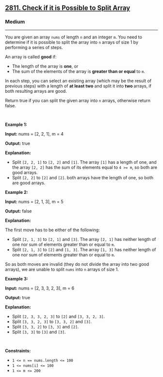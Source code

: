 <h2><a href="https://leetcode.com/problems/check-if-it-is-possible-to-split-array/">2811. Check if it is Possible to Split Array</a></h2><h3>Medium</h3><hr><div><p>You are given an array <code>nums</code> of length <code>n</code> and an integer <code>m</code>. You need to determine if it is possible to split the array into <code>n</code> arrays of size 1 by performing a series of steps.</p>

<p>An array is called <strong>good</strong> if:</p>

<ul>
	<li>The length of the array is <strong>one</strong>, or</li>
	<li>The sum of the elements of the array is <strong>greater than or equal</strong> to <code>m</code>.</li>
</ul>

<p>In each step, you can select an existing array (which may be the result of previous steps) with a length of <strong>at least two</strong> and split it into <strong>two </strong>arrays, if both resulting arrays are good.</p>

<p>Return true if you can split the given array into <code>n</code> arrays, otherwise return false.</p>

<p>&nbsp;</p>
<p><strong class="example">Example 1:</strong></p>

<div class="example-block">
<p><strong>Input:</strong> <span class="example-io">nums = [2, 2, 1], m = 4</span></p>

<p><strong>Output:</strong> <span class="example-io">true</span></p>

<p><strong>Explanation:</strong></p>

<ul>
	<li>Split <code>[2, 2, 1]</code> to <code>[2, 2]</code> and <code>[1]</code>. The array <code>[1]</code> has a length of one, and the array <code>[2, 2]</code> has the sum of its elements equal to <code>4 &gt;= m</code>, so both are good arrays.</li>
	<li>Split <code>[2, 2]</code> to <code>[2]</code> and <code>[2]</code>. both arrays have the length of one, so both are good arrays.</li>
</ul>
</div>

<p><strong class="example">Example 2:</strong></p>

<div class="example-block">
<p><strong>Input:</strong> <span class="example-io">nums = [2, 1, 3], m = 5</span></p>

<p><strong>Output:</strong> <span class="example-io">false</span></p>

<p><strong>Explanation:</strong></p>

<p>The first move has to be either of the following:</p>

<ul>
	<li>Split <code>[2, 1, 3]</code> to <code>[2, 1]</code> and <code>[3]</code>. The array <code>[2, 1]</code> has neither length of one nor sum of elements greater than or equal to <code>m</code>.</li>
	<li>Split <code>[2, 1, 3]</code> to <code>[2]</code> and <code>[1, 3]</code>. The array <code>[1, 3]</code> has neither length of one nor sum of elements greater than or equal to <code>m</code>.</li>
</ul>

<p>So as both moves are invalid (they do not divide the array into two good arrays), we are unable to split <code>nums</code> into <code>n</code> arrays of size 1.</p>
</div>

<p><strong class="example">Example 3:</strong></p>

<div class="example-block">
<p><strong>Input:</strong> <span class="example-io">nums = [2, 3, 3, 2, 3], m = 6</span></p>

<p><strong>Output:</strong> <span class="example-io">true</span></p>

<p><strong>Explanation:</strong></p>

<ul>
	<li><span class="example-io">Split <code>[2, 3, 3, 2, 3]</code> to <code>[2]</code> and <code>[3, 3, 2, 3]</code>.</span></li>
	<li><span class="example-io">Split <code>[3, 3, 2, 3]</code> to <code>[3, 3, 2]</code> and <code>[3]</code>.</span></li>
	<li><span class="example-io">Split <code>[3, 3, 2]</code> to <code>[3, 3]</code> and <code>[2]</code>.</span></li>
	<li><span class="example-io">Split <code>[3, 3]</code> to <code>[3]</code> and <code>[3]</code>.</span></li>
</ul>
</div>

<p>&nbsp;</p>
<p><strong>Constraints:</strong></p>

<ul>
	<li><code>1 &lt;= n == nums.length &lt;= 100</code></li>
	<li><code>1 &lt;= nums[i] &lt;= 100</code></li>
	<li><code>1 &lt;= m &lt;= 200</code></li>
</ul>
</div>